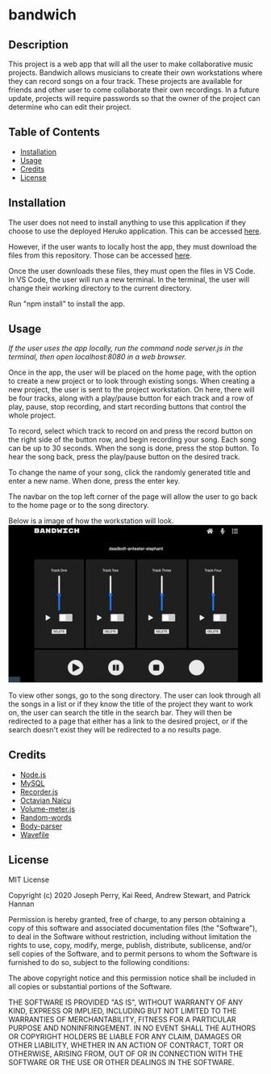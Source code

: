 # bandwich

## Description 

This project is a web app that will all the user to make collaborative music projects. Bandwich allows musicians to create their own workstations where they can record songs on a four track. These projects are available for friends and other user to come collaborate their own recordings. In a future update, projects will require passwords so that the owner of the project can determine who can edit their project.


## Table of Contents

* [Installation](#installation)
* [Usage](#usage)
* [Credits](#credits)
* [License](#license)


## Installation
The user does not need to install anything to use this application if they choose to use the deployed Heruko application. This can be accessed [here](https://bandwich-app.herokuapp.com/).

However, if the user wants to locally host the app, they must download the files from this repository. Those can be accessed [here](https://github.com/dgtlctzn/bandwich).

Once the user downloads these files, they must open the files in VS Code. In VS Code, the user will run a new terminal. In the terminal, the user will change their working directory to the current directory. 

Run "npm install" to install the app.


## Usage 
*If the user uses the app locally, run the command node server.js in the terminal, then open localhost:8080 in a web browser.* 

Once in the app, the user will be placed on the home page, with the option to create a new project or to look through existing songs. When creating a new project, the user is sent to the project workstation. On here, there will be four tracks, along with a play/pause button for each track and a row of play, pause, stop recording, and start recording buttons that control the whole project. 

To record, select which track to record on and press the record button on the right side of the button row, and begin recording your song. Each song can be up to 30 seconds. When the song is done, press the stop button. To hear the song back, press the play/pause button on the desired track.

To change the name of your song, click the randomly generated title and enter a new name. When done, press the enter key.

The navbar on the top left corner of the page will allow the user to go back to the home page or to the song directory. 

Below is a image of how the workstation will look.
![Example workstation](./public/img/workstation.png)

To view other songs, go to the song directory. The user can look through all the songs in a list or if they know the title of the project they want to work on, the user can search the title in the search bar. They will then be redirected to a page that either has a link to the desired project, or if the search doesn't exist they will be redirected to a no results page.

<!-- Below is a image of how the song directory will look.
![Example directory]() -->


## Credits

* [Node.js](https://nodejs.org/en/)
* [MySQL](https://www.npmjs.com/package/mysql)
* [Recorder.js](https://www.npmjs.com/package/recorder-js)
* [Octavian Naicu](https://blog.addpipe.com/using-recorder-js-to-capture-wav-audio-in-your-html5-web-site/) 
* [Volume-meter.js](https://github.com/cwilso/volume-meter) 
* [Random-words](https://www.npmjs.com/package/random-words) 
* [Body-parser](https://www.npmjs.com/package/body-parser) 
* [Wavefile](https://www.npmjs.com/package/wavefile) 



## License

MIT License

Copyright (c) 2020 Joseph Perry, Kai Reed, Andrew Stewart, and Patrick Hannan

Permission is hereby granted, free of charge, to any person obtaining a copy of this software and associated documentation files (the "Software"), to deal in the Software without restriction, including without limitation the rights to use, copy, modify, merge, publish, distribute, sublicense, and/or sell copies of the Software, and to permit persons to whom the Software is furnished to do so, subject to the following conditions:

The above copyright notice and this permission notice shall be included in all copies or substantial portions of the Software.

THE SOFTWARE IS PROVIDED "AS IS", WITHOUT WARRANTY OF ANY KIND, EXPRESS OR IMPLIED, INCLUDING BUT NOT LIMITED TO THE WARRANTIES OF MERCHANTABILITY, FITNESS FOR A PARTICULAR PURPOSE AND NONINFRINGEMENT. IN NO EVENT SHALL THE AUTHORS OR COPYRIGHT HOLDERS BE LIABLE FOR ANY CLAIM, DAMAGES OR OTHER LIABILITY, WHETHER IN AN ACTION OF CONTRACT, TORT OR OTHERWISE, ARISING FROM, OUT OF OR IN CONNECTION WITH THE SOFTWARE OR THE USE OR OTHER DEALINGS IN THE SOFTWARE.